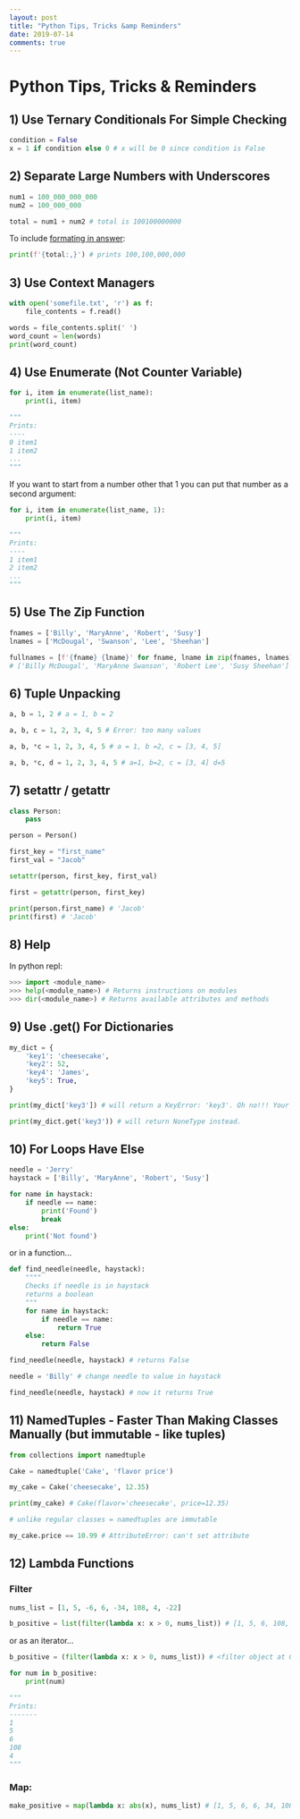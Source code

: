 ```yaml
---
layout: post
title: "Python Tips, Tricks &amp Reminders"
date: 2019-07-14
comments: true
---
```


# Python Tips, Tricks &amp; Reminders

## 1) Use Ternary Conditionals For Simple Checking

```python
condition = False
x = 1 if condition else 0 # x will be 0 since condition is False
```

## 2) Separate Large Numbers with Underscores

```python
num1 = 100_000_000_000
num2 = 100_000_000

total = num1 + num2 # total is 100100000000
```

To include [formating in answer](https://docs.python.org/3/library/string.html#format-examples):

```python
print(f'{total:,}') # prints 100,100,000,000
```


## 3) Use Context Managers

```python
with open('somefile.txt', 'r') as f:
	file_contents = f.read()

words = file_contents.split(' ')
word_count = len(words)
print(word_count)
```

## 4) Use Enumerate (Not Counter Variable)


```python
for i, item in enumerate(list_name):
	print(i, item)

"""
Prints:
----
0 item1
1 item2
...
"""
```

If you want to start from a number other that 1 you can put that number as a second argument:

```python
for i, item in enumerate(list_name, 1):
	print(i, item)

"""
Prints:
----
1 item1
2 item2
...
"""
```

## 5) Use The Zip Function

```python
fnames = ['Billy', 'MaryAnne', 'Robert', 'Susy']
lnames = ['McDougal', 'Swanson', 'Lee', 'Sheehan']

fullnames = [f'{fname} {lname}' for fname, lname in zip(fnames, lnames)] 
# ['Billy McDougal', 'MaryAnne Swanson', 'Robert Lee', 'Susy Sheehan']
```

## 6) Tuple Unpacking

```python
a, b = 1, 2 # a = 1, b = 2

a, b, c = 1, 2, 3, 4, 5 # Error: too many values

a, b, *c = 1, 2, 3, 4, 5 # a = 1, b =2, c = [3, 4, 5]

a, b, *c, d = 1, 2, 3, 4, 5 # a=1, b=2, c = [3, 4] d=5
```

## 7) setattr / getattr

```python
class Person:
	pass

person = Person()

first_key = "first_name"
first_val = "Jacob"

setattr(person, first_key, first_val)

first = getattr(person, first_key)

print(person.first_name) # 'Jacob'
print(first) # 'Jacob'

```

## 8) Help 

In python repl:

```python
>>> import <module_name>
>>> help(<module_name>) # Returns instructions on modules
>>> dir(<module_name>) # Returns available attributes and methods
```

## 9) Use .get() For Dictionaries

```python
my_dict = {
    'key1': 'cheesecake',
    'key2': 52,
    'key4': 'James',
    'key5': True,
}

print(my_dict['key3']) # will return a KeyError: 'key3'. Oh no!!! Your code has crashed!!

print(my_dict.get('key3')) # will return NoneType instead.
```

## 10) For Loops Have Else
```python
needle = 'Jerry'
haystack = ['Billy', 'MaryAnne', 'Robert', 'Susy']

for name in haystack:
	if needle == name:
		print('Found')
		break
else:
	print('Not found')
```

or in a function...

```python
def find_needle(needle, haystack):
    """"
    Checks if needle is in haystack
    returns a boolean
    """
    for name in haystack:
        if needle == name:
            return True
    else: 
        return False

find_needle(needle, haystack) # returns False

needle = 'Billy' # change needle to value in haystack

find_needle(needle, haystack) # now it returns True
```

## 11) NamedTuples - Faster Than Making Classes Manually (but immutable - like tuples)

```python
from collections import namedtuple

Cake = namedtuple('Cake', 'flavor price')

my_cake = Cake('cheesecake', 12.35)

print(my_cake) # Cake(flavor='cheesecake', price=12.35)

# unlike regular classes = namedtuples are immutable

my_cake.price == 10.99 # AttributeError: can't set attribute

```

## 12) Lambda Functions

### Filter

```python
nums_list = [1, 5, -6, 6, -34, 108, 4, -22]

b_positive = list(filter(lambda x: x > 0, nums_list)) # [1, 5, 6, 108, 4]
```

or as an iterator...

```python
b_positive = (filter(lambda x: x > 0, nums_list)) # <filter object at 0x7f900ee81fd0>

for num in b_positive:
    print(num)

"""
Prints:
-------
1
5
6
108
4
"""
```

### Map:

```python
make_positive = map(lambda x: abs(x), nums_list) # [1, 5, 6, 6, 34, 108, 4, 22]
```
